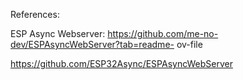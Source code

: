 

References:

ESP Async Webserver: https://github.com/me-no-dev/ESPAsyncWebServer?tab=readme-
ov-file

https://github.com/ESP32Async/ESPAsyncWebServer